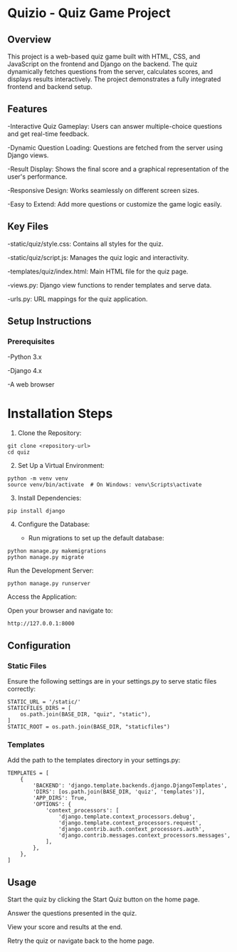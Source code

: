 # Quizio - Quiz Game Project

## Overview

This project is a web-based quiz game built with HTML, CSS, and JavaScript on the frontend and Django on the backend. The quiz dynamically fetches questions from the server, calculates scores, and displays results interactively. The project demonstrates a fully integrated frontend and backend setup.

## Features 

-Interactive Quiz Gameplay: Users can answer multiple-choice questions and get real-time feedback.

-Dynamic Question Loading: Questions are fetched from the server using Django views.

-Result Display: Shows the final score and a graphical representation of the user's performance.

-Responsive Design: Works seamlessly on different screen sizes.

-Easy to Extend: Add more questions or customize the game logic easily.

## Key Files

-static/quiz/style.css: Contains all styles for the quiz.

-static/quiz/script.js: Manages the quiz logic and interactivity.

-templates/quiz/index.html: Main HTML file for the quiz page.

-views.py: Django view functions to render templates and serve data.

-urls.py: URL mappings for the quiz application.

## Setup Instructions 

### Prerequisites

-Python 3.x

-Django 4.x

-A web browser

# Installation Steps 

1. Clone the Repository:
```
git clone <repository-url>
cd quiz
```
2. Set Up a Virtual Environment:
```
python -m venv venv
source venv/bin/activate  # On Windows: venv\Scripts\activate
```
3. Install Dependencies:
```
pip install django
```
4. Configure the Database:

    - Run migrations to set up the default database:
```
python manage.py makemigrations
python manage.py migrate
```
Run the Development Server:
```
python manage.py runserver
```
Access the Application:

Open your browser and navigate to:
```
http://127.0.0.1:8000
```
## Configuration

### Static Files

Ensure the following settings are in your settings.py to serve static files correctly:
```
STATIC_URL = '/static/'
STATICFILES_DIRS = [
    os.path.join(BASE_DIR, "quiz", "static"),
]
STATIC_ROOT = os.path.join(BASE_DIR, "staticfiles")
```
### Templates

Add the path to the templates directory in your settings.py:
```
TEMPLATES = [
    {
        'BACKEND': 'django.template.backends.django.DjangoTemplates',
        'DIRS': [os.path.join(BASE_DIR, 'quiz', 'templates')],
        'APP_DIRS': True,
        'OPTIONS': {
            'context_processors': [
                'django.template.context_processors.debug',
                'django.template.context_processors.request',
                'django.contrib.auth.context_processors.auth',
                'django.contrib.messages.context_processors.messages',
            ],
        },
    },
]
```
## Usage 

Start the quiz by clicking the Start Quiz button on the home page.

Answer the questions presented in the quiz.

View your score and results at the end.

Retry the quiz or navigate back to the home page.

